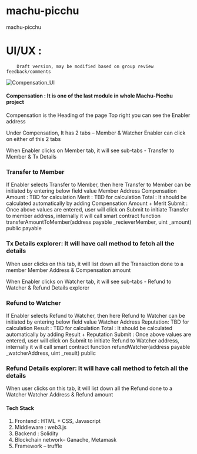 # machu-picchu
machu-picchu

# UI/UX : 
        Draft version, may be modified based on group review feedback/comments 

![Compensation_UI](https://user-images.githubusercontent.com/19868756/94401553-682ea700-0188-11eb-8d7e-f6075c391d0d.png)




#### Compensation : It is one of the last module in whole Machu-Picchu project


Compensation is the Heading of the page
Top right you can see the Enabler address 

Under Compensation, It has 2 tabs – Member & Watcher
Enabler can click on either of this 2 tabs

When Enabler clicks on Member tab, it will see sub-tabs - Transfer to Member & Tx Details

### Transfer to Member
If Enabler selects Transfer to Member, then here Transfer to Member can be initiated by entering below field value
Member Address
Compensation Amount : TBD for calculation
Merit : TBD for calculation
Total : It should be calculated automatically by adding Compensation Amount + Merit
Submit : Once above values are entered, user will click on Submit to initiate Transfer to member address, internally it will call smart contract function transferAmountToMember(address payable _recieverMember, uint _amount) public payable


### Tx Details explorer: It will have call method to fetch all the details
When user clicks on this tab, it will list down all the Transaction done to a member
Member Address & Compensation amount

When Enabler clicks on Watcher tab, it will see sub-tabs - Refund to Watcher & Refund Details explorer

### Refund to Watcher
If Enabler selects Refund to Watcher, then here Refund to Watcher can be initiated by entering below field value
Watcher Address
Reputation: TBD for calculation
Result : TBD for calculation
Total : It should be calculated automatically by adding Result + Reputation
Submit : Once above values are entered, user will click on Submit to initiate Refund to Watcher address, internally it will call smart contract function refundWatcher(address payable _watcherAddress, uint _result) public


### Refund Details explorer: It will have call method to fetch all the details
When user clicks on this tab, it will list down all the Refund done to a Watcher
Watcher Address & Refund amount

#### Tech Stack

1. Frontend :  HTML + CSS, Javascript
2. Middleware : web3.js
3. Backend : Solidity
4. Blockchain network– Ganache, Metamask
5. Framework – truffle
